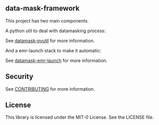 ## data-mask-framework

This project has two main components.

A python util to deal with datamasking process:

See [datamask-pyutil](./python/datamask-pyutil/README.md) for more information.

And a emr-launch stack to make it automatic:

See [datamask-emr-launch](./datamask-emr-launch/README.md) for more information.

## Security

See [CONTRIBUTING](CONTRIBUTING.md#security-issue-notifications) for more information.

## License

This library is licensed under the MIT-0 License. See the LICENSE file.

